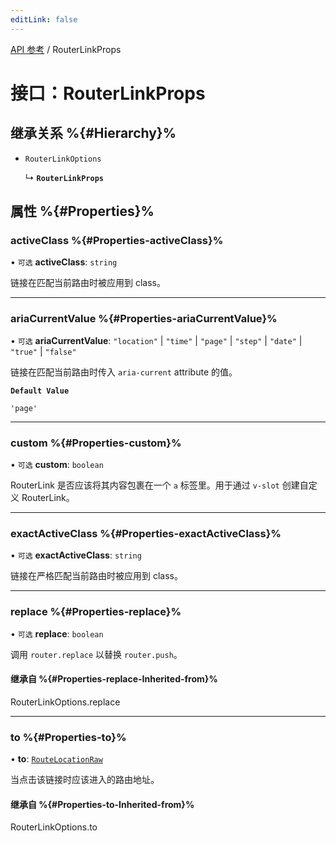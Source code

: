 ```yaml
---
editLink: false
---
```


[API 参考](../index.md) / RouterLinkProps

# 接口：RouterLinkProps

## 继承关系 %{#Hierarchy}%

- `RouterLinkOptions`

  ↳ **`RouterLinkProps`**

## 属性 %{#Properties}%

### activeClass %{#Properties-activeClass}%

• `可选` **activeClass**: `string`

链接在匹配当前路由时被应用到 class。

___

### ariaCurrentValue %{#Properties-ariaCurrentValue}%

• `可选` **ariaCurrentValue**: ``"location"`` \| ``"time"`` \| ``"page"`` \| ``"step"`` \| ``"date"`` \| ``"true"`` \| ``"false"``

链接在匹配当前路由时传入 `aria-current` attribute 的值。

**`Default Value`**

`'page'`

___

### custom %{#Properties-custom}%

• `可选` **custom**: `boolean`

RouterLink 是否应该将其内容包裹在一个 `a` 标签里。用于通过 `v-slot` 创建自定义 RouterLink。

___

### exactActiveClass %{#Properties-exactActiveClass}%

• `可选` **exactActiveClass**: `string`

链接在严格匹配当前路由时被应用到 class。

___

### replace %{#Properties-replace}%

• `可选` **replace**: `boolean`

调用 `router.replace` 以替换 `router.push`。

#### 继承自 %{#Properties-replace-Inherited-from}%

RouterLinkOptions.replace

___

### to %{#Properties-to}%

• **to**: [`RouteLocationRaw`](../index.md#routelocationraw)

当点击该链接时应该进入的路由地址。

#### 继承自 %{#Properties-to-Inherited-from}%

RouterLinkOptions.to
